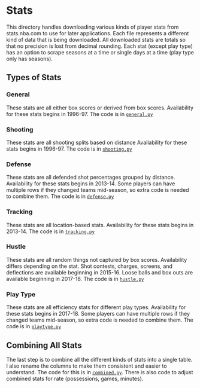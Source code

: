 # Stats
This directory handles downloading various kinds of player stats from stats.nba.com to use for later applications.
Each file represents a different kind of data that is being downloaded.
All downloaded stats are totals so that no precision is lost from decimal rounding.
Each stat (except play type) has an option to scrape seasons at a time or single days at a time (play type only has seasons).

## Types of Stats
### General
These stats are all either box scores or derived from box scores. 
Availability for these stats begins in 1996-97.
The code is in [`general.py`](general.py)

### Shooting
These stats are all shooting splits based on distance
Availability for these stats begins in 1996-97.
The code is in [`shooting.py`](shooting.py)

### Defense
These stats are all defended shot percentages grouped by distance. 
Availability for these stats begins in 2013-14.
Some players can have multiple rows if they changed teams mid-season, so extra code is needed to combine them.
The code is in [`defense.py`](defense.py)

### Tracking
These stats are all location-based stats.
Availability for these stats begins in 2013-14.
The code is in [`tracking.py`](tracking.py)

### Hustle
These stats are all random things not captured by box scores.
Availability differs depending on the stat.
Shot contests, charges, screens, and deflections are available beginning in 2015-16.
Loose balls and box outs are available beginning in 2017-18.
The code is in [`hustle.py`](hustle.py)

### Play Type
These stats are all efficiency stats for different play types.
Availability for these stats begins in 2017-18.
Some players can have multiple rows if they changed teams mid-season, so extra code is needed to combine them.
The code is in [`playtype.py`](playtype.py)

## Combining All Stats
The last step is to combine all the different kinds of stats into a single table. 
I also rename the columns to make them consistent and easier to understand. 
The code for this is in [`combined.py`](combined.py).
There is also code to adjust combined stats for rate (possessions, games, minutes).